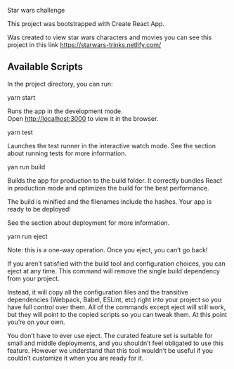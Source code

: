 Star wars challenge

This project was bootstrapped with Create React App.

Was created to view star wars characters and movies you can see this project in this link https://starwars-trinks.netlify.com/

## Available Scripts

In the project directory, you can run:

yarn start

Runs the app in the development mode.<br />
Open [http://localhost:3000](http://localhost:3000) to view it in the browser.

yarn test

Launches the test runner in the interactive watch mode.
See the section about running tests for more information.

yan run build

Builds the app for production to the build folder.
It correctly bundles React in production mode and optimizes the build for the best performance.

The build is minified and the filenames include the hashes.
Your app is ready to be deployed!

See the section about deployment for more information.

yarn run eject

Note: this is a one-way operation. Once you eject, you can’t go back!

If you aren’t satisfied with the build tool and configuration choices, you can eject at any time. This command will remove the single build dependency from your project.

Instead, it will copy all the configuration files and the transitive dependencies (Webpack, Babel, ESLint, etc) right into your project so you have full control over them. All of the commands except eject will still work, but they will point to the copied scripts so you can tweak them. At this point you’re on your own.

You don’t have to ever use eject. The curated feature set is suitable for small and middle deployments, and you shouldn’t feel obligated to use this feature. However we understand that this tool wouldn’t be useful if you couldn’t customize it when you are ready for it.






